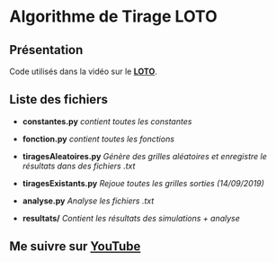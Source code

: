 # Algorithme de Tirage LOTO

## Présentation

Code utilisés dans la vidéo sur le **[LOTO](https://youtu.be/24YHn0deOh4 "Voir la vidéo")**.

## Liste des fichiers

* **constantes.py** 
*contient toutes les constantes*
* **fonction.py** 
*contient toutes les fonctions*    
  
* **tiragesAleatoires.py**
*Génère des grilles aléatoires et enregistre le résultats dans des fichiers .txt*
* **tiragesExistants.py**
*Rejoue toutes les grilles sorties (14/09/2019)*

* **analyse.py** 
*Analyse les fichiers .txt*

* **resultats/**
*Contient les résultats des simulations + analyse*

## Me suivre sur **[YouTube](https://www.youtube.com/th%C3%A9orisons/?sub_confirmation=1 "Mon YouTube")**
